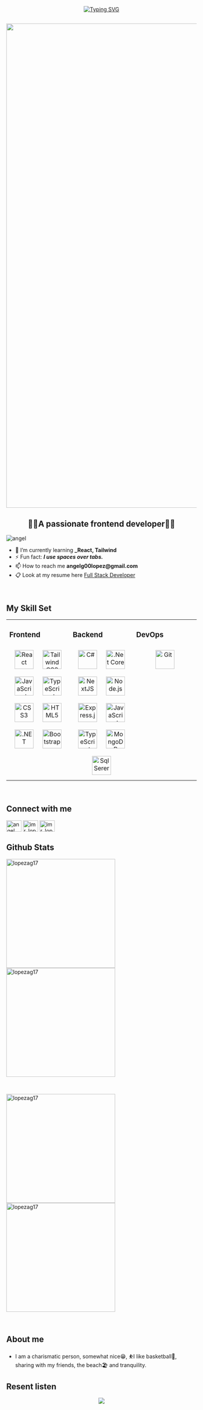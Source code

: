 <div align="center">

[![Typing SVG](https://readme-typing-svg.demolab.com?font=Fira+Code&pause=1000&width=440&lines=Hi%F0%9F%91%8B%F0%9F%8F%BD%2C+I'm+%3CAngel-Lopez%2F%3E++%F0%9F%92%BB)](https://git.io/typing-svg)

</div>

##

<a href="https://miduconf.com/ticket/ImRLopezAG">
 <img src="https://user-images.githubusercontent.com/88790737/199573473-54b3dd40-46a9-4c1a-b5e0-ac26fcaed37e.png" align="center"style="width: 80rem" />
</a>
<h2 align="center">👨‍💻A passionate frontend developer👨‍💻</h2>
<div>
 <p align="left"> <img src="https://komarev.com/ghpvc/?username=ImRLopezAG&color=green" alt="angel" /> </p>

- 🌱 I’m currently learning **_React, Tailwind**
- ⚡ Fun fact: **_I use spaces over tabs._**
- 📫 How to reach me **__angelg00lopez@gmail.com__**
- 📋 Look at my resume here [Full Stack Developer](https://docs.google.com/document/d/176L3kfuVECauW3vadR9yKZREDEfgXDadVGqQ3zm51wc)
 
</div>

</br>

## My Skill Set

<table><tr><td style="border: none" valign="top" width="33%">

### Frontend  
<div align="center">  
<a href="https://reactjs.org/" target="_blank"><img style="margin: 10px" src="https://profilinator.rishav.dev/skills-assets/react-original-wordmark.svg" alt="React" height="50" /></a>  
<a href="https://www.tailwindcss.com/" target="_blank"><img style="margin: 10px" src="https://profilinator.rishav.dev/skills-assets/tailwindcss.svg" alt="Tailwind CSS" height="50" /></a> 
<a href="https://www.javascript.com/" target="_blank"><img style="margin: 10px" src="https://profilinator.rishav.dev/skills-assets/javascript-original.svg" alt="JavaScript" height="50" /></a>  
<a href="https://www.typescriptlang.org/" target="_blank"><img style="margin: 10px" src="https://profilinator.rishav.dev/skills-assets/typescript-original.svg" alt="TypeScript" height="50" /></a>  
<a href="https://www.w3schools.com/css/" target="_blank"><img style="margin: 10px" src="https://profilinator.rishav.dev/skills-assets/css3-original-wordmark.svg" alt="CSS3" height="50" /></a>  
<a href="https://en.wikipedia.org/wiki/HTML5" target="_blank"><img style="margin: 10px" src="https://profilinator.rishav.dev/skills-assets/html5-original-wordmark.svg" alt="HTML5" height="50" /></a>   
<a href="https://dotnet.microsoft.com/download/dotnet-framework" target="_blank"><img style="margin: 10px" src="https://profilinator.rishav.dev/skills-assets/dot-net-original-wordmark.svg" alt=".NET" height="50" /></a>
<a href="https://getbootstrap.com/docs/3.4/javascript/" target="_blank"><img style="margin: 10px" src="https://profilinator.rishav.dev/skills-assets/bootstrap-plain.svg" alt="Bootstrap" height="50" /></a>
</div>

</td><td valign="top" width="33%">



### Backend  
<div align="center">
<a href="https://docs.microsoft.com/en-us/dotnet/csharp/" target="_blank"><img style="margin: 10px" src="https://profilinator.rishav.dev/skills-assets/csharp-original.svg" alt="C#" height="50" /></a>  
<a href="https://dotnet.microsoft.com/download" target="_blank"><img style="margin: 10px" src="https://profilinator.rishav.dev/skills-assets/dotnetcore.png" alt=".Net Core" height="50" /></a>  
<a href="https://nextjs.org/" target="_blank"><img style="margin: 10px" src="https://profilinator.rishav.dev/skills-assets/nextjs.png" alt="NextJS" height="50" /></a>
<a href="https://nodejs.org/" target="_blank"><img style="margin: 10px" src="https://profilinator.rishav.dev/skills-assets/nodejs-original-wordmark.svg" alt="Node.js" height="50" /></a>  
<a href="https://expressjs.com/" target="_blank"><img style="margin: 10px" src="https://profilinator.rishav.dev/skills-assets/express-original-wordmark.svg" alt="Express.js" height="50" /></a>  
<a href="https://www.javascript.com/" target="_blank"><img style="margin: 10px" src="https://profilinator.rishav.dev/skills-assets/javascript-original.svg" alt="JavaScript" height="50" /></a>  
<a href="https://www.typescriptlang.org/" target="_blank"><img style="margin: 10px" src="https://profilinator.rishav.dev/skills-assets/typescript-original.svg" alt="TypeScript" height="50" /></a>  
<a href="https://www.mongodb.com/" target="_blank"><img style="margin: 10px" src="https://profilinator.rishav.dev/skills-assets/mongodb-original-wordmark.svg" alt="MongoDB" height="50" /></a> 
<a href="https://www.microsoft.com/en-us/sql-server" target="_blank"><img style="margin: 10px" src="https://user-images.githubusercontent.com/88790737/209475548-530d5c9f-393e-4335-964b-676db918bb64.png" alt="Sql Serer" height="50" /></a> 


</div>

</td><td valign="top" width="33%">



### DevOps  
<div align="center">  
<a href="https://github.com/" target="_blank"><img style="margin: 10px" src="https://profilinator.rishav.dev/skills-assets/git-scm-icon.svg" alt="Git" height="50" /></a>  
</div>

</td></tr></table>  

<br/>  


## Connect with me

<p align="left">
 <a href="https://linkedin.com/in/angel-gabriel-lopez" target="blank"><img align="center" src="https://raw.githubusercontent.com/rahuldkjain/github-profile-readme-generator/master/src/images/icons/Social/linked-in-alt.svg" alt="angel gabriel lopez" height="30" width="40" /></a>
<a href="https://twitter.com/imr_lopez" target="blank"><img align="center" src="https://raw.githubusercontent.com/rahuldkjain/github-profile-readme-generator/master/src/images/icons/Social/twitter.svg" alt="imr_lopez" height="30" width="40" /></a>
<a href="https://instagram.com/imr_lopez.ag" target="blank"><img align="center" src="https://raw.githubusercontent.com/rahuldkjain/github-profile-readme-generator/master/src/images/icons/Social/instagram.svg" alt="imr_lopez.ag" height="30" width="40" /></a>
</p>

## Github Stats

<div >
 
<a ><img align="left" src="https://github-readme-stats.vercel.app/api?username=imrLopezag&show_icons=true&theme=dark" alt="lopezag17" style="width: 18rem" /></a>
<a><img aling="center" src="https://github-readme-streak-stats.herokuapp.com?user=ImRLopezAG&theme=dark&hide_border=true" alt="lopezag17" style="width: 18rem" /></a>

</div>
</br>

<div >
 
 <a><img align="left"  src="https://github-readme-stats.vercel.app/api/top-langs?username=imrLopezag&layout=compact&theme=dark" alt="lopezag17" style="width: 18rem" /></a>
 
<a href="https://imrlopez.dev"><img align="center" src="https://github-readme-stats.vercel.app/api/pin/?username=imrlopezag&repo=portfolio&theme=dark" alt="lopezag17" style="width: 18rem" /></a>

</div>
</br>

## About me

- I am a charismatic person, somewhat nice😁, ⛹I like basketball🏀, sharing with my friends, the beach🏖️ and tranquility.




## Resent listen

<div align="center"><img src="https://spotify-github-profile.vercel.app/api/view?uid=212zpqm3wgosqydvpzje6tn4q&cover_image=true&theme=novatorem&show_offline=false&background_color=121212&bar_color=53b14f&bar_color_cover=falsehttps://spotify-github-profile.vercel.app/api/view?uid=212zpqm3wgosqydvpzje6tn4q&cover_image=true&theme=novatorem&show_offline=false&background_color=121212&bar_color=53b14f&bar_color_cover=false" /></div>
